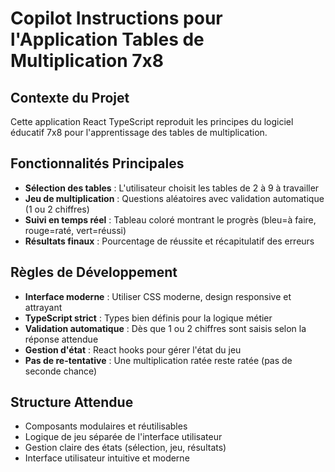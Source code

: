 # Copilot Instructions pour l'Application Tables de Multiplication 7x8

<!-- Use this file to provide workspace-specific custom instructions to Copilot. For more details, visit https://code.visualstudio.com/docs/copilot/copilot-customization#_use-a-githubcopilotinstructionsmd-file -->

## Contexte du Projet
Cette application React TypeScript reproduit les principes du logiciel éducatif 7x8 pour l'apprentissage des tables de multiplication.

## Fonctionnalités Principales
- **Sélection des tables** : L'utilisateur choisit les tables de 2 à 9 à travailler
- **Jeu de multiplication** : Questions aléatoires avec validation automatique (1 ou 2 chiffres)
- **Suivi en temps réel** : Tableau coloré montrant le progrès (bleu=à faire, rouge=raté, vert=réussi)
- **Résultats finaux** : Pourcentage de réussite et récapitulatif des erreurs

## Règles de Développement
- **Interface moderne** : Utiliser CSS moderne, design responsive et attrayant
- **TypeScript strict** : Types bien définis pour la logique métier
- **Validation automatique** : Dès que 1 ou 2 chiffres sont saisis selon la réponse attendue
- **Gestion d'état** : React hooks pour gérer l'état du jeu
- **Pas de re-tentative** : Une multiplication ratée reste ratée (pas de seconde chance)

## Structure Attendue
- Composants modulaires et réutilisables
- Logique de jeu séparée de l'interface utilisateur  
- Gestion claire des états (sélection, jeu, résultats)
- Interface utilisateur intuitive et moderne

